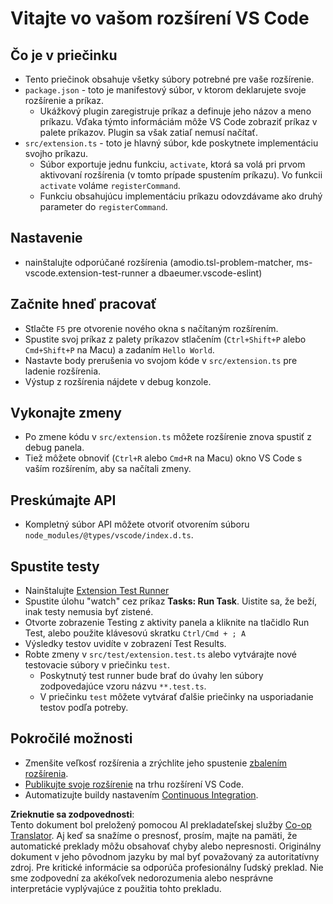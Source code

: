 <!--
CO_OP_TRANSLATOR_METADATA:
{
  "original_hash": "62b2632720dd39ef391d6b60b9b4bfb8",
  "translation_date": "2025-05-09T05:44:08+00:00",
  "source_file": "code/09.UpdateSamples/Aug/vscode/phiext/vsc-extension-quickstart.md",
  "language_code": "sk"
}
-->
# Vitajte vo vašom rozšírení VS Code

## Čo je v priečinku

* Tento priečinok obsahuje všetky súbory potrebné pre vaše rozšírenie.
* `package.json` - toto je manifestový súbor, v ktorom deklarujete svoje rozšírenie a príkaz.
  * Ukážkový plugin zaregistruje príkaz a definuje jeho názov a meno príkazu. Vďaka týmto informáciám môže VS Code zobraziť príkaz v palete príkazov. Plugin sa však zatiaľ nemusí načítať.
* `src/extension.ts` - toto je hlavný súbor, kde poskytnete implementáciu svojho príkazu.
  * Súbor exportuje jednu funkciu, `activate`, ktorá sa volá pri prvom aktivovaní rozšírenia (v tomto prípade spustením príkazu). Vo funkcii `activate` voláme `registerCommand`.
  * Funkciu obsahujúcu implementáciu príkazu odovzdávame ako druhý parameter do `registerCommand`.

## Nastavenie

* nainštalujte odporúčané rozšírenia (amodio.tsl-problem-matcher, ms-vscode.extension-test-runner a dbaeumer.vscode-eslint)


## Začnite hneď pracovať

* Stlačte `F5` pre otvorenie nového okna s načítaným rozšírením.
* Spustite svoj príkaz z palety príkazov stlačením (`Ctrl+Shift+P` alebo `Cmd+Shift+P` na Macu) a zadaním `Hello World`.
* Nastavte body prerušenia vo svojom kóde v `src/extension.ts` pre ladenie rozšírenia.
* Výstup z rozšírenia nájdete v debug konzole.

## Vykonajte zmeny

* Po zmene kódu v `src/extension.ts` môžete rozšírenie znova spustiť z debug panela.
* Tiež môžete obnoviť (`Ctrl+R` alebo `Cmd+R` na Macu) okno VS Code s vaším rozšírením, aby sa načítali zmeny.


## Preskúmajte API

* Kompletný súbor API môžete otvoriť otvorením súboru `node_modules/@types/vscode/index.d.ts`.

## Spustite testy

* Nainštalujte [Extension Test Runner](https://marketplace.visualstudio.com/items?itemName=ms-vscode.extension-test-runner)
* Spustite úlohu "watch" cez príkaz **Tasks: Run Task**. Uistite sa, že beží, inak testy nemusia byť zistené.
* Otvorte zobrazenie Testing z aktivity panela a kliknite na tlačidlo Run Test, alebo použite klávesovú skratku `Ctrl/Cmd + ; A`
* Výsledky testov uvidíte v zobrazení Test Results.
* Robte zmeny v `src/test/extension.test.ts` alebo vytvárajte nové testovacie súbory v priečinku `test`.
  * Poskytnutý test runner bude brať do úvahy len súbory zodpovedajúce vzoru názvu `**.test.ts`.
  * V priečinku `test` môžete vytvárať ďalšie priečinky na usporiadanie testov podľa potreby.

## Pokročilé možnosti

* Zmenšite veľkosť rozšírenia a zrýchlite jeho spustenie [zbalením rozšírenia](https://code.visualstudio.com/api/working-with-extensions/bundling-extension).
* [Publikujte svoje rozšírenie](https://code.visualstudio.com/api/working-with-extensions/publishing-extension) na trhu rozšírení VS Code.
* Automatizujte buildy nastavením [Continuous Integration](https://code.visualstudio.com/api/working-with-extensions/continuous-integration).

**Zrieknutie sa zodpovednosti**:  
Tento dokument bol preložený pomocou AI prekladateľskej služby [Co-op Translator](https://github.com/Azure/co-op-translator). Aj keď sa snažíme o presnosť, prosím, majte na pamäti, že automatické preklady môžu obsahovať chyby alebo nepresnosti. Originálny dokument v jeho pôvodnom jazyku by mal byť považovaný za autoritatívny zdroj. Pre kritické informácie sa odporúča profesionálny ľudský preklad. Nie sme zodpovední za akékoľvek nedorozumenia alebo nesprávne interpretácie vyplývajúce z použitia tohto prekladu.